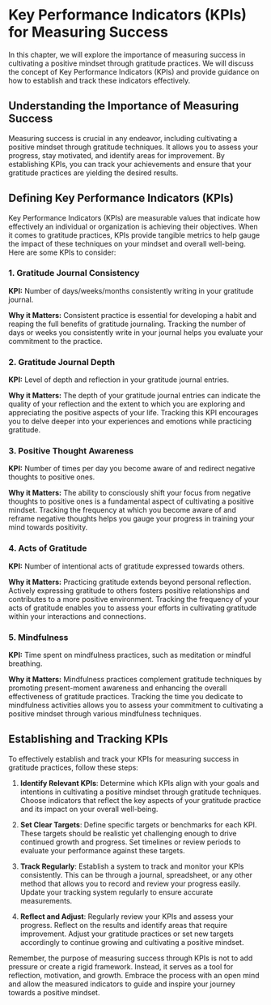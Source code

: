 Key Performance Indicators (KPIs) for Measuring Success
==================================================================

In this chapter, we will explore the importance of measuring success in cultivating a positive mindset through gratitude practices. We will discuss the concept of Key Performance Indicators (KPIs) and provide guidance on how to establish and track these indicators effectively.

Understanding the Importance of Measuring Success
-------------------------------------------------

Measuring success is crucial in any endeavor, including cultivating a positive mindset through gratitude techniques. It allows you to assess your progress, stay motivated, and identify areas for improvement. By establishing KPIs, you can track your achievements and ensure that your gratitude practices are yielding the desired results.

Defining Key Performance Indicators (KPIs)
------------------------------------------

Key Performance Indicators (KPIs) are measurable values that indicate how effectively an individual or organization is achieving their objectives. When it comes to gratitude practices, KPIs provide tangible metrics to help gauge the impact of these techniques on your mindset and overall well-being. Here are some KPIs to consider:

### 1. Gratitude Journal Consistency

**KPI:** Number of days/weeks/months consistently writing in your gratitude journal.

**Why it Matters:** Consistent practice is essential for developing a habit and reaping the full benefits of gratitude journaling. Tracking the number of days or weeks you consistently write in your journal helps you evaluate your commitment to the practice.

### 2. Gratitude Journal Depth

**KPI:** Level of depth and reflection in your gratitude journal entries.

**Why it Matters:** The depth of your gratitude journal entries can indicate the quality of your reflection and the extent to which you are exploring and appreciating the positive aspects of your life. Tracking this KPI encourages you to delve deeper into your experiences and emotions while practicing gratitude.

### 3. Positive Thought Awareness

**KPI:** Number of times per day you become aware of and redirect negative thoughts to positive ones.

**Why it Matters:** The ability to consciously shift your focus from negative thoughts to positive ones is a fundamental aspect of cultivating a positive mindset. Tracking the frequency at which you become aware of and reframe negative thoughts helps you gauge your progress in training your mind towards positivity.

### 4. Acts of Gratitude

**KPI:** Number of intentional acts of gratitude expressed towards others.

**Why it Matters:** Practicing gratitude extends beyond personal reflection. Actively expressing gratitude to others fosters positive relationships and contributes to a more positive environment. Tracking the frequency of your acts of gratitude enables you to assess your efforts in cultivating gratitude within your interactions and connections.

### 5. Mindfulness

**KPI:** Time spent on mindfulness practices, such as meditation or mindful breathing.

**Why it Matters:** Mindfulness practices complement gratitude techniques by promoting present-moment awareness and enhancing the overall effectiveness of gratitude practices. Tracking the time you dedicate to mindfulness activities allows you to assess your commitment to cultivating a positive mindset through various mindfulness techniques.

Establishing and Tracking KPIs
------------------------------

To effectively establish and track your KPIs for measuring success in gratitude practices, follow these steps:

1. **Identify Relevant KPIs**: Determine which KPIs align with your goals and intentions in cultivating a positive mindset through gratitude techniques. Choose indicators that reflect the key aspects of your gratitude practice and its impact on your overall well-being.

2. **Set Clear Targets**: Define specific targets or benchmarks for each KPI. These targets should be realistic yet challenging enough to drive continued growth and progress. Set timelines or review periods to evaluate your performance against these targets.

3. **Track Regularly**: Establish a system to track and monitor your KPIs consistently. This can be through a journal, spreadsheet, or any other method that allows you to record and review your progress easily. Update your tracking system regularly to ensure accurate measurements.

4. **Reflect and Adjust**: Regularly review your KPIs and assess your progress. Reflect on the results and identify areas that require improvement. Adjust your gratitude practices or set new targets accordingly to continue growing and cultivating a positive mindset.

Remember, the purpose of measuring success through KPIs is not to add pressure or create a rigid framework. Instead, it serves as a tool for reflection, motivation, and growth. Embrace the process with an open mind and allow the measured indicators to guide and inspire your journey towards a positive mindset.
